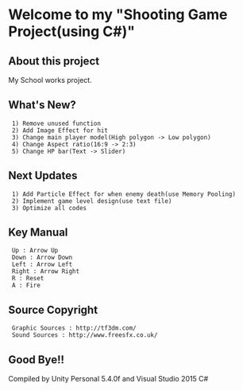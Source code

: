 # Welcome to my "Shooting Game Project(using C#)"
## About this project
My School works project.
## What's New?
```
 1) Remove unused function
 2) Add Image Effect for hit
 3) Change main player model(High polygon -> Low polygon)
 4) Change Aspect ratio(16:9 -> 2:3)
 5) Change HP bar(Text -> Slider)
```
## Next Updates
```
 1) Add Particle Effect for when enemy death(use Memory Pooling)
 2) Implement game level design(use text file)
 3) Optimize all codes
```
## Key Manual
```
 Up : Arrow Up
 Down : Arrow Down
 Left : Arrow Left
 Right : Arrow Right
 R : Reset
 A : Fire
```
## Source Copyright
```
 Graphic Sources : http://tf3dm.com/
 Sound Sources : http://www.freesfx.co.uk/
```
## Good Bye!!
Compiled by Unity Personal 5.4.0f and Visual Studio 2015 C#
